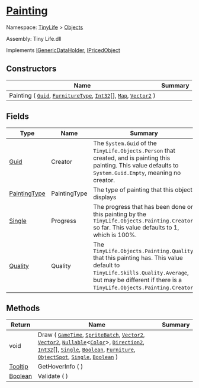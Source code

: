 # [Painting](./Painting.md)

Namespace: [TinyLife]() > [Objects]()

Assembly: Tiny Life.dll

Implements [IGenericDataHolder](./Painting.md), [IPricedObject](./../World/IPricedObject.md)


## Constructors

| Name | Summary | 
| --- | --- | 
| Painting ( [`Guid`](https://docs.microsoft.com/en-us/dotnet/api/System.Guid), [`FurnitureType`](./FurnitureType.md), [`Int32`](https://docs.microsoft.com/en-us/dotnet/api/System.Int32)[], [`Map`](./../World/Map.md), [`Vector2`](./Painting.md) ) |  | 


## Fields

| Type | Name | Summary | 
| --- | --- | --- | 
| [Guid](https://docs.microsoft.com/en-us/dotnet/api/System.Guid) | Creator | The `System.Guid` of the `TinyLife.Objects.Person` that created, and is painting this painting.  This value defaults to `System.Guid.Empty`, meaning no creator. | 
| [PaintingType](./../Skills/PaintingType.md) | PaintingType | The type of painting that this object displays | 
| [Single](https://docs.microsoft.com/en-us/dotnet/api/System.Single) | Progress | The progress that has been done on this painting by the `TinyLife.Objects.Painting.Creator` so far.  This value defaults to 1, which is 100%. | 
| [Quality](./../Skills/Quality.md) | Quality | The `TinyLife.Objects.Painting.Quality` that this painting has.  This value default to `TinyLife.Skills.Quality.Average`, but may be different if there is a `TinyLife.Objects.Painting.Creator`. | 


## Methods

| Return | Name | Summary | 
| --- | --- | --- | 
| void | Draw ( [`GameTime`](./Painting.md), [`SpriteBatch`](./Painting.md), [`Vector2`](./Painting.md), [`Vector2`](./Painting.md), [`Nullable`](https://docs.microsoft.com/en-us/dotnet/api/System.Nullable-1)\<[`Color`](./Painting.md)>, [`Direction2`](./Painting.md), [`Int32`](https://docs.microsoft.com/en-us/dotnet/api/System.Int32)[], [`Single`](https://docs.microsoft.com/en-us/dotnet/api/System.Single), [`Boolean`](https://docs.microsoft.com/en-us/dotnet/api/System.Boolean), [`Furniture`](./Furniture.md), [`ObjectSpot`](./ObjectSpot.md), [`Single`](https://docs.microsoft.com/en-us/dotnet/api/System.Single), [`Boolean`](https://docs.microsoft.com/en-us/dotnet/api/System.Boolean) ) |  | 
| [Tooltip](./Painting.md) | GetHoverInfo (  ) |  | 
| [Boolean](https://docs.microsoft.com/en-us/dotnet/api/System.Boolean) | Validate (  ) |  | 


